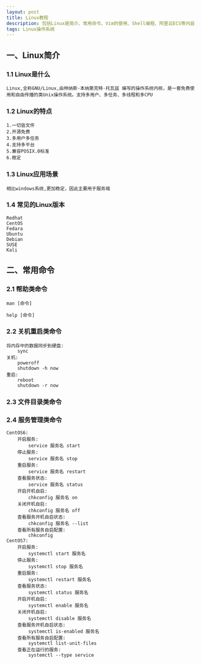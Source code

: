 ```yaml
---
layout: post
title: Linux教程
description: 包括Linux是简介、常用命令、Vim的使用、Shell编程、阿里云ECS等内容
tags: Linux操作系统
---
```


## 一、Linux简介

### 1.1 Linux是什么

```shell
Linux,全称GNU/Linux,由林纳斯·本纳第克特·托瓦兹 编写的操作系统内核，是一套免费使用和自由传播的类Unix操作系统。支持多用户、多任务、多线程和多CPU
```

### 1.2 Linux的特点

```
1.一切皆文件
2.开源免费
3.多用户多任务
4.支持多平台
5.兼容POSIX.0标准
6.稳定
```

### 1.3 Linux应用场景

```
相比windows系统,更加稳定，因此主要用于服务端
```

### 1.4  常见的Linux版本

```
Redhat
CentOS
Fedara
Ubuntu
Debian
SUSE
Kali
```

## 二、常用命令

### 2.1 帮助类命令

```
man [命令]
```

```
help [命令] 
```

### 2.2 关机重启类命令

```
将内存中的数据同步到硬盘:
	sync
关机:
	poweroff
	shutdown -h now
重启:
	reboot
	shutdown -r now
```

### 2.3 文件目录类命令

### 2.4 服务管理类命令

```
CentOS6:
	开启服务:
		service 服务名 start
    停止服务:
		service 服务名 stop
	重启服务:
		service 服务名 restart
	查看服务状态:
		service 服务名 status
	开启开机自启:
		chkconfig 服务名 on
	关闭开机自启:
		chkconfig 服务名 off
	查看服务开机自启状态:
		chkconfig 服务名 --list
	查看所有服务自启配置:
		chkconfig
CentOS7:
	开启服务:
		systemctl start 服务名
    停止服务:
		systemctl stop 服务名
	重启服务:
		systemctl restart 服务名
	查看服务状态:
		systemctl status 服务名
	开启开机自启:
		systemctl enable 服务名
	关闭开机自启:
		systemctl disable 服务名
    查看服务开机自启状态:
		systemctl is-enabled 服务名
	查看所有服务自启配置:
		systemctl list-unit-files
	查看正在运行的服务:
		systemctl --type service
```

